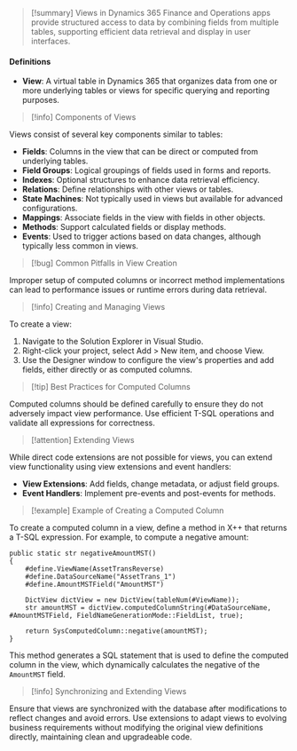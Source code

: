 >[!summary]
>Views in Dynamics 365 Finance and Operations apps provide structured access to data by combining fields from multiple tables, supporting efficient data retrieval and display in user interfaces.

#### Definitions
- **View**: A virtual table in Dynamics 365 that organizes data from one or more underlying tables or views for specific querying and reporting purposes.

>[!info] Components of Views

Views consist of several key components similar to tables:
- **Fields**: Columns in the view that can be direct or computed from underlying tables.
- **Field Groups**: Logical groupings of fields used in forms and reports.
- **Indexes**: Optional structures to enhance data retrieval efficiency.
- **Relations**: Define relationships with other views or tables.
- **State Machines**: Not typically used in views but available for advanced configurations.
- **Mappings**: Associate fields in the view with fields in other objects.
- **Methods**: Support calculated fields or display methods.
- **Events**: Used to trigger actions based on data changes, although typically less common in views.

>[!bug] Common Pitfalls in View Creation

Improper setup of computed columns or incorrect method implementations can lead to performance issues or runtime errors during data retrieval.

>[!info] Creating and Managing Views

To create a view:
1. Navigate to the Solution Explorer in Visual Studio.
2. Right-click your project, select Add > New item, and choose View.
3. Use the Designer window to configure the view's properties and add fields, either directly or as computed columns.

>[!tip] Best Practices for Computed Columns

Computed columns should be defined carefully to ensure they do not adversely impact view performance. Use efficient T-SQL operations and validate all expressions for correctness.

>[!attention] Extending Views

While direct code extensions are not possible for views, you can extend view functionality using view extensions and event handlers:
- **View Extensions**: Add fields, change metadata, or adjust field groups.
- **Event Handlers**: Implement pre-events and post-events for methods.

>[!example] Example of Creating a Computed Column

To create a computed column in a view, define a method in X++ that returns a T-SQL expression. For example, to compute a negative amount:
```X++
public static str negativeAmountMST()
{
    #define.ViewName(AssetTransReverse)
    #define.DataSourceName("AssetTrans_1")
    #define.AmountMSTField("AmountMST")

    DictView dictView = new DictView(tableNum(#ViewName));
    str amountMST = dictView.computedColumnString(#DataSourceName, #AmountMSTField, FieldNameGenerationMode::FieldList, true);

    return SysComputedColumn::negative(amountMST);
}
```
This method generates a SQL statement that is used to define the computed column in the view, which dynamically calculates the negative of the `AmountMST` field.

>[!info] Synchronizing and Extending Views

Ensure that views are synchronized with the database after modifications to reflect changes and avoid errors. Use extensions to adapt views to evolving business requirements without modifying the original view definitions directly, maintaining clean and upgradeable code.
